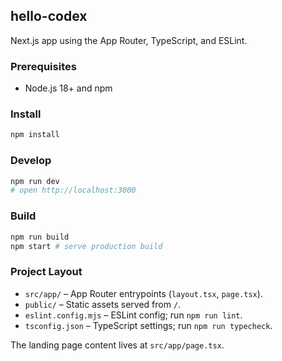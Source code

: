## hello-codex

Next.js app using the App Router, TypeScript, and ESLint.

### Prerequisites

- Node.js 18+ and npm

### Install

```bash
npm install
```

### Develop

```bash
npm run dev
# open http://localhost:3000
```

### Build

```bash
npm run build
npm start # serve production build
```

### Project Layout

- `src/app/` – App Router entrypoints (`layout.tsx`, `page.tsx`).
- `public/` – Static assets served from `/`.
- `eslint.config.mjs` – ESLint config; run `npm run lint`.
- `tsconfig.json` – TypeScript settings; run `npm run typecheck`.

The landing page content lives at `src/app/page.tsx`.
